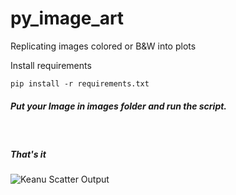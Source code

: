 # py_image_art
Replicating images colored or B&amp;W into plots

<p>Install requirements</ps>

```
pip install -r requirements.txt
```

<h5>
Put your Image in images folder and run the script.
</h5>
<br>

<h5>That's it</h5>

![Keanu Scatter Output](https://raw.githubusercontent.com/sarsiz/py_image_art/master/output/keanu_plotted_symb.png)
